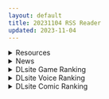 ```yaml
---
layout: default
title: 20231104 RSS Reader
updated: 2023-11-04
---
```


<details class='content-parent'>
<summary>
Resources
</summary>
<details class='content-child'>
<summary>
<span class='rss-title'> 【新汉化作品】[自购][LYCORIS] 嘘から始まる恋の夏 / 始于谎言的夏日恋情 汉化硬盘版[官方中日英文][2.87G][BDOD] </span> <a class='rss-link' href='https://www.south-plus.net/read.php?tid=1995365' target='_blank'>&nbsp;</a>
<div class='rss-published'> 🕛 20231103 19:57:02</div>
</summary>
<img src='https://img.imoutomoe.net/\images/2023/10/23/110c0ea51ac8038e1.jpg'/>
<img src='https://cdn.akamai.steamstatic.com/steam/apps/1575980/header.jpg?t=1696373664'/>
社团名    LYCORIS 
贩卖日 2023年09月15日
系列名 嘘から始まる恋の夏
剧情    Akeo
插画    塩 ..
</details>
<details class='content-child'>
<summary>
<span class='rss-title'> [LYCORIS][新汉化作品][自购]始于谎言的夏日恋情[官方中文][BD][2.6GB] </span> <a class='rss-link' href='https://www.south-plus.net/read.php?tid=1995344' target='_blank'>&nbsp;</a>
<div class='rss-published'> 🕛 20231103 19:06:17</div>
</summary>
[size=5][u][b][i][size=6][b][align=center]自购[/align][/b][/size][/i][/b][/u][/size]
<img src='https://picdm.sunbangyan.cn/2023/11/04/f42ea768b00d56d05e0e624cf3c85aa8.png'/>

[size=3]官方简介[/size]
[size=2][b]「恋情，会让人轻易说谎」
从坐落在山丘上的港口城市，市立苍 ..
</details>
<details class='content-child'>
<summary>
<span class='rss-title'> [自制配音][MMD]Bronya Sex Rattle (by kotarou3990)[iwara] </span> <a class='rss-link' href='https://gmgard.com/gm124020' target='_blank'>&nbsp;</a>
<div class='rss-published'> 🕛 20231103 13:51:36</div>
</summary>
<img src="https://static.gmgard.us/Images/upload/14247031256151460.jpg" /><br /><p>如约而至</p>
</details>
<details class='content-child'>
<summary>
<span class='rss-title'> [アゲ揚げ (からあげチャン)] 友達のお母さんとセフレになりました。 (オリジナル) </span> <a class='rss-link' href='https://gmgard.com/gm124024' target='_blank'>&nbsp;</a>
<div class='rss-published'> 🕛 20231103 13:01:30</div>
</summary>
<img src="https://static.gmgard.us/Images/upload/21258032101294547.jpg" /><br /><p>单身狗逆袭，偷家现充朋友的故事。</p>
</details>
<details class='content-child'>
<summary>
<span class='rss-title'> [无修正][芒果字幕组][PinkPineapple] 淫獣女教師 1-3 </span> <a class='rss-link' href='https://gmgard.com/gm124023' target='_blank'>&nbsp;</a>
<div class='rss-published'> 🕛 20231103 12:03:45</div>
</summary>
<img src="https://iili.io/JqfLl5l.gif" /><br /><p>女老师被淫虫寄生 被寄生的人会把男人的精子全部榨干 人体会变成木乃伊</p>
</details>
<details class='content-child'>
<summary>
<span class='rss-title'> 【新汉化作品】[あざらしそふと＋1] アイコトバ -Silver Snow Sister- 汉化硬盘版[あの日重ねた歌声个人汉化][2.15G][BDOD] </span> <a class='rss-link' href='https://www.south-plus.net/read.php?tid=1994845' target='_blank'>&nbsp;</a>
<div class='rss-published'> 🕛 20231103 10:00:32</div>
</summary>
<img src='https://img.imoutomoe.net/\images/2023/11/03/00.jpg'/>
<img src='https://img.imoutomoe.net/\images/2023/11/03/178bf1068d86cd350.jpg'/>
<img src='https://img.imoutomoe.net/\images/2023/11/03/282ad6e31463aff70.jpg'/>
アイコトバ -Silver Snow Sister-
ブランド：    あざ ..
</details>

</details>
<details class='content-parent'>
<summary>
News
</summary>

</details>
<details class='content-parent'>
<summary>
DLsite Game Ranking
</summary>
<details class='content-child'>
<summary>
<span class='rss-title'> ハチナ怪異譚 [八角家] </span> <a class='rss-link' href='https://www.dlsite.com/maniax/work/=/product_id/RJ431925.html' target='_blank'>&nbsp;</a>
<div class='rss-published'> 🕛 20231104 13:08:39</div>
</summary>
<img src ="http://img.dlsite.jp/modpub/images2/work/doujin/RJ432000/RJ431925_img_main.jpg"/><br/>ぴっちりインナー和装少女が催眠・拘束・状態異常まみれになりながら戦う濃厚Hアクション
</details>
<details class='content-child'>
<summary>
<span class='rss-title'> 運命のメスガキ:夏編～●学生の妹とそのメスガキ仲間に財布扱いされたから、チンコで躾けてやった! [家猫コンパス] </span> <a class='rss-link' href='https://www.dlsite.com/maniax/work/=/product_id/RJ01116244.html' target='_blank'>&nbsp;</a>
<div class='rss-published'> 🕛 20231104 13:08:39</div>
</summary>
<img src ="http://img.dlsite.jp/modpub/images2/work/doujin/RJ01117000/RJ01116244_img_main.jpg"/><br/>●学生の妹とそのメスガキ仲間に財布扱いされたから、チンコで躾けてやった!
</details>
<details class='content-child'>
<summary>
<span class='rss-title'> 辺境の征服者 [バナナキング] </span> <a class='rss-link' href='https://www.dlsite.com/maniax/work/=/product_id/RJ01094358.html' target='_blank'>&nbsp;</a>
<div class='rss-published'> 🕛 20231104 13:08:39</div>
</summary>
<img src ="http://img.dlsite.jp/modpub/images2/work/doujin/RJ01095000/RJ01094358_img_main.jpg"/><br/>「辺境の征服者」は、調教や戦略プレイ、そして多数の性的なシーンが含まれたAVGゲームです。物語は「監禁女王」の後に続き、プレイヤーはノーマン帝国最強の作戦軍団である、ノーマン帝国第2の“勝利者”「ベトレム」軍団長としてプレイします。あなたはこの最も危険な国境に移駐し、反乱軍を鎮圧し、領土を経営し、征服した領土や女性を蹂躙し、敵軍と戦います。
</details>
<details class='content-child'>
<summary>
<span class='rss-title'> 護身術道場 秘密のNTRレッスン [WAKUWAKU] </span> <a class='rss-link' href='https://www.dlsite.com/maniax/work/=/product_id/RJ01053661.html' target='_blank'>&nbsp;</a>
<div class='rss-published'> 🕛 20231104 13:08:39</div>
</summary>
<img src ="http://img.dlsite.jp/modpub/images2/work/doujin/RJ01054000/RJ01053661_img_main.jpg"/><br/>これはシミュレーション系のエロゲーで、ユーモアな要素が盛り込まれています。
</details>
<details class='content-child'>
<summary>
<span class='rss-title'> 護身術道場 秘密のNTRレッスン -葵編- [WAKUWAKU] </span> <a class='rss-link' href='https://www.dlsite.com/maniax/work/=/product_id/RJ01083821.html' target='_blank'>&nbsp;</a>
<div class='rss-published'> 🕛 20231104 13:08:39</div>
</summary>
<img src ="http://img.dlsite.jp/modpub/images2/work/doujin/RJ01084000/RJ01083821_img_main.jpg"/><br/>護身術道場 秘密のNTRレッスンのDLCをプレイする為には、別途ゲーム本体が必要です。山神の娘である葵ちゃんと主人公のストーリーを描いています。
</details>

</details>
<details class='content-parent'>
<summary>
DLsite Voice Ranking
</summary>
<details class='content-child'>
<summary>
<span class='rss-title'> 双子ロリ爆乳の媚び媚びお兄ちゃん誘惑【ロリ爆乳の双子が大好きなお兄ちゃんをメロメロにして、気持ちいいお漏らしぴゅっぴゅをさせる話】 [常世常闇所々] </span> <a class='rss-link' href='https://www.dlsite.com/maniax/work/=/product_id/RJ01096800.html' target='_blank'>&nbsp;</a>
<div class='rss-published'> 🕛 20231104 13:08:42</div>
</summary>
<img src ="http://img.dlsite.jp/modpub/images2/work/doujin/RJ01097000/RJ01096800_img_main.jpg"/><br/>ロリ爆乳の双子が大好きな親戚のお兄ちゃんを誘惑して、メロメロにさせてしまう甘々なマゾ向けの話です。女の子達に結婚を迫られるお兄ちゃん…左右から柔らかくて大きいおっぱいを押し付けられたり、耳を小さなお口でしゃぶられたり、少しずつ双子の魅力にハマっていきます…お兄ちゃんは魅惑的なロリ姉妹に負けてしまうのでしょうか?CV みもりあいの様
</details>
<details class='content-child'>
<summary>
<span class='rss-title'> チンカス掃除までしてくれる世話焼きな妹JKとの生活 [スイカ熟成保証委員会] </span> <a class='rss-link' href='https://www.dlsite.com/maniax/work/=/product_id/RJ01086281.html' target='_blank'>&nbsp;</a>
<div class='rss-published'> 🕛 20231104 13:08:42</div>
</summary>
<img src ="http://img.dlsite.jp/modpub/images2/work/doujin/RJ01087000/RJ01086281_img_main.jpg"/><br/>ある日、リビングでうたた寝をしていたあなたは、下腹部の妙な快感で目を覚ます。 美奈穂があなたのペニスを咥え、舌と唇で丹念にチンカス掃除をしていた──
</details>
<details class='content-child'>
<summary>
<span class='rss-title'> 【低音えっち】男勝りでズボラな褐色エルフ♀とイチャらぶ交尾しまくる日常。 [桃色みんと] </span> <a class='rss-link' href='https://www.dlsite.com/maniax/work/=/product_id/RJ01065724.html' target='_blank'>&nbsp;</a>
<div class='rss-published'> 🕛 20231104 13:08:42</div>
</summary>
<img src ="http://img.dlsite.jp/modpub/images2/work/doujin/RJ01066000/RJ01065724_img_main.jpg"/><br/>【ちょっと俺を好き過ぎる褐色エルフとの同棲性活】ある日の残業帰り、褐色エルフがそこに文字通り”落ちて”いた。「いいよ…?俺とまんこしたいんだろ?」暗く冷たい部屋に宿る温もり。下品でズボラな褐色エルフ♀との同居生活が、いま始まる…。
</details>
<details class='content-child'>
<summary>
<span class='rss-title'> 【中文音声】偷腥猫和她的狗 [MAO] </span> <a class='rss-link' href='https://www.dlsite.com/maniax/work/=/product_id/RJ01082788.html' target='_blank'>&nbsp;</a>
<div class='rss-published'> 🕛 20231104 13:08:42</div>
</summary>
<img src ="http://img.dlsite.jp/modpub/images2/work/doujin/RJ01083000/RJ01082788_img_main.jpg"/><br/>这次是一个背德的故事。一个有男朋友且你喜欢的女孩子邀请你玩挠痒痒play,。你一次次接受她的邀请,尽管你知道这是背德的,虽然每次都让你的内心十分煎熬,但是那魅惑的声音和蚀骨的快感却让你禁不住诱惑,回过神来已经接受。 ……也许这种背德的刺激感也是你喜欢她的因素吧?
</details>
<details class='content-child'>
<summary>
<span class='rss-title'> 悪の女幹部のマゾ犬ヒーロー中出し敗北堕ち【わる～い女幹部が正義のヒーローを呪いの首輪で調教し、負け犬おまんこ搾精をする話】 [常世常闇所々] </span> <a class='rss-link' href='https://www.dlsite.com/maniax/work/=/product_id/RJ01083400.html' target='_blank'>&nbsp;</a>
<div class='rss-published'> 🕛 20231104 13:08:42</div>
</summary>
<img src ="http://img.dlsite.jp/modpub/images2/work/doujin/RJ01084000/RJ01083400_img_main.jpg"/><br/>悪の女幹部がヒーローをマゾ犬調教して、おまんこに中出し敗北をさせるマゾ向けの話です。悪の女幹部に呪いの首輪をハメられるヒーロー… 調教が進み、ヒーローの身体にある変化が起きます。見るも無残な姿になったヒーローは…マゾ犬調教、中出し敗北が好きな方におすすめです。CV 陽向葵ゅか様
</details>

</details>
<details class='content-parent'>
<summary>
DLsite Comic Ranking
</summary>
<details class='content-child'>
<summary>
<span class='rss-title'> 家が湿気過ぎて生えてきた幻覚誘発するキノコを誤食して発情したあとのあれやこれ [捕食少女] </span> <a class='rss-link' href='https://www.dlsite.com/maniax/work/=/product_id/RJ01114389.html' target='_blank'>&nbsp;</a>
<div class='rss-published'> 🕛 20231104 13:08:46</div>
</summary>
<img src ="http://img.dlsite.jp/modpub/images2/work/doujin/RJ01115000/RJ01114389_img_main.jpg"/><br/>これはごく普通すぎて普通でしかない一人の女子大学生の日常ストーリーです。 家の中が湿気てキノコが生えることになり、好奇心からそのキノコを誤って摂取した結果、幻覚を体験します。本文は52ページ。特典のおまけ2枚付きです。
</details>
<details class='content-child'>
<summary>
<span class='rss-title'> 女装少年ヒーローのきみが邪悪な組織でTSして淫らな女幹部に堕ちるまんがートランスダークエグゼクティブー [やせうまロール] </span> <a class='rss-link' href='https://www.dlsite.com/maniax/work/=/product_id/RJ01107266.html' target='_blank'>&nbsp;</a>
<div class='rss-published'> 🕛 20231104 13:08:46</div>
</summary>
<img src ="http://img.dlsite.jp/modpub/images2/work/doujin/RJ01108000/RJ01107266_img_main.jpg"/><br/>ピッチリスゥツの女装少年ヒーローが心の闇をくすぐられTS!むっちりギチギチ緊縛スゥツの巨乳女幹部に堕ちる!淫紋やニプルファックも!前作見てなくても大丈夫!裸なし全編テカテカツヤツヤラバースーツ!
</details>
<details class='content-child'>
<summary>
<span class='rss-title'> 吸血鬼Aoiと患者の調教方法 【繁体字版】 [RongChuhan] </span> <a class='rss-link' href='https://www.dlsite.com/maniax/work/=/product_id/RJ01110996.html' target='_blank'>&nbsp;</a>
<div class='rss-published'> 🕛 20231104 13:08:46</div>
</summary>
<img src ="http://img.dlsite.jp/modpub/images2/work/doujin/RJ01111000/RJ01110996_img_main.jpg"/><br/>監禁するだけはつまらないじゃん...何かお.し.お.きが必要でしょう?ふふふ
</details>
<details class='content-child'>
<summary>
<span class='rss-title'> メイド教育3-没落貴族瑠璃川椿- [きょくちょ局] </span> <a class='rss-link' href='https://www.dlsite.com/maniax/work/=/product_id/RJ417751.html' target='_blank'>&nbsp;</a>
<div class='rss-published'> 🕛 20231104 13:08:46</div>
</summary>
<img src ="http://img.dlsite.jp/modpub/images2/work/doujin/RJ418000/RJ417751_img_main.jpg"/><br/>『メイド教育。』第三弾! 昨晩の『教育』から一夜明け、ご主人様に呼び出された元貴族、瑠璃川 椿は、後輩が側にいるにも関わらず、廊下で手淫され想像以上に感じてしまう…。 自分の身体の変化に戸惑いつつも、貴族の誇りを失わぬように気丈に振る舞う椿… 。だが、毎日続く変態的なメイド教育に、次第に心と身体を快楽に蝕まれていく…!  恥辱にまみれた表情を浮かべ白く柔らかいおっぱいをさらす元令嬢の痴態をぜひご堪能くださいっ!
</details>
<details class='content-child'>
<summary>
<span class='rss-title'> 夏のヤリなおし4 [水蓮の宿] </span> <a class='rss-link' href='https://www.dlsite.com/maniax/work/=/product_id/RJ01073324.html' target='_blank'>&nbsp;</a>
<div class='rss-published'> 🕛 20231104 13:08:46</div>
</summary>
<img src ="http://img.dlsite.jp/modpub/images2/work/doujin/RJ01074000/RJ01073324_img_main.jpg"/><br/>夏×田舎×隣家の美人母×汗だくセックス  誰もが一度は夢想し求めたであろう 最高の‘夏’をサークル‘水蓮の宿’が描き出す  幼馴染の母(元教師)xかつての教え子
</details>

</details>
